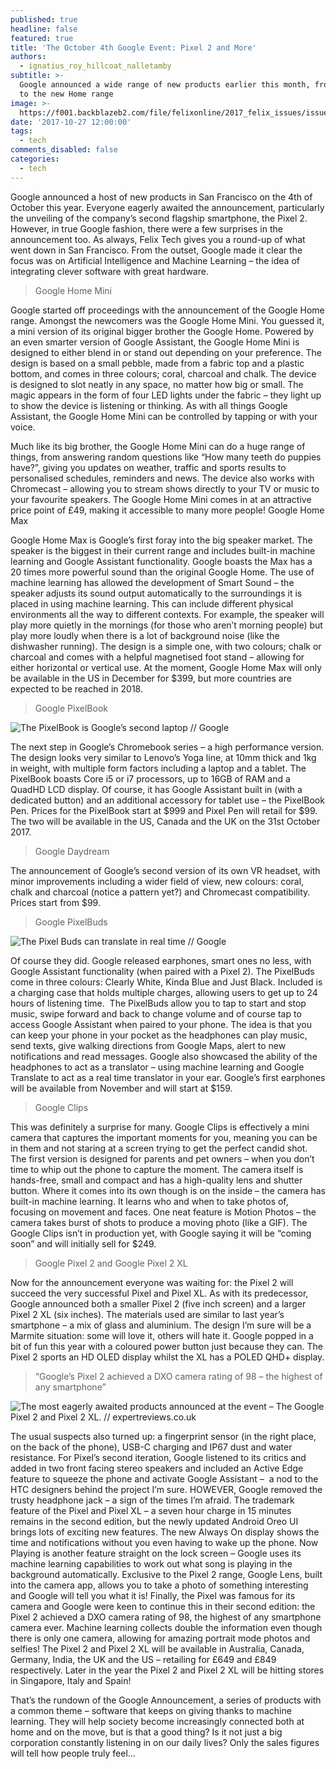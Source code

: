```yaml
---
published: true
headline: false
featured: true
title: 'The October 4th Google Event: Pixel 2 and More'
authors:
  - ignatius_roy_hillcoat_nalletamby
subtitle: >-
  Google announced a wide range of new products earlier this month, from laptops
  to the new Home range
image: >-
  https://f001.backblazeb2.com/file/felixonline/2017_felix_issues/issue_1673/1673_tech_google_home.jpg
date: '2017-10-27 12:00:00'
tags:
  - tech
comments_disabled: false
categories:
  - tech
---
```

Google announced a host of new products in San Francisco on the 4th of October this year. Everyone eagerly awaited the announcement, particularly the unveiling of the company’s second flagship smartphone, the Pixel 2. However, in true Google fashion, there were a few surprises in the announcement too. As always, Felix Tech gives you a round-up of what went down in San Francisco. From the outset, Google made it clear the focus was on Artificial Intelligence and Machine Learning – the idea of integrating clever software with great hardware.

> Google Home Mini

Google started off proceedings with the announcement of the Google Home range. Amongst the newcomers was the Google Home Mini. You guessed it, a mini version of its original bigger brother the Google Home. Powered by an even smarter version of Google Assistant, the Google Home Mini is designed to either blend in or stand out depending on your preference. The design is based on a small pebble, made from a fabric top and a plastic bottom, and comes in three colours; coral, charcoal and chalk. The device is designed to slot neatly in any space, no matter how big or small. The magic appears in the form of four LED lights under the fabric – they light up to show the device is listening or thinking. As with all things Google Assistant, the Google Home Mini can be controlled by tapping or with your voice. 

Much like its big brother, the Google Home Mini can do a huge range of things, from answering random questions like “How many teeth do puppies have?”, giving you updates on weather, traffic and sports results to personalised schedules, reminders and news. The device also works with Chromecast – allowing you to stream shows directly to your TV or music to your favourite speakers. The Google Home Mini comes in at an attractive price point of £49, making it accessible to many more people! 
Google Home Max

Google Home Max is Google’s first foray into the big speaker market. The speaker is the biggest in their current range and includes built-in machine learning and Google Assistant functionality. Google boasts the Max has a 20 times more powerful sound than the original Google Home. The use of machine learning has allowed the development of Smart Sound – the speaker adjusts its sound output automatically to the surroundings it is placed in using machine learning. This can include different physical environments all the way to different contexts. For example, the speaker will play more quietly in the mornings (for those who aren’t morning people) but play more loudly when there is a lot of background noise (like the dishwasher running). The design is a simple one, with two colours; chalk or charcoal and comes with a helpful magnetised foot stand – allowing for either horizontal or vertical use. At the moment, Google Home Max will only be available in the US in December for $399, but more countries are expected to be reached in 2018.

> Google PixelBook

![ The PixelBook is Google’s second laptop // Google](https://f001.backblazeb2.com/file/felixonline/2017_felix_issues/issue_1673/1673_tech_google_laptop.jpg)

The next step in Google’s Chromebook series – a high performance version. The design looks very similar to Lenovo’s Yoga line, at 10mm thick and 1kg in weight, with multiple form factors including a laptop and a tablet. The PixelBook boasts Core i5 or i7 processors, up to 16GB of RAM and a QuadHD LCD display. Of course, it has Google Assistant built in (with a dedicated button) and an additional accessory for tablet use – the PixelBook Pen. Prices for the PixelBook start at $999 and Pixel Pen will retail for $99. The two will be available in the US, Canada and the UK on the 31st October 2017.

> Google Daydream

The announcement of Google’s second version of its own VR headset, with minor improvements including a wider field of view, new colours:  coral, chalk and charcoal (notice a pattern yet?) and Chromecast compatibility. Prices start from $99.

> Google PixelBuds

![The Pixel Buds can translate in real time // Google](https://f001.backblazeb2.com/file/felixonline/2017_felix_issues/issue_1673/1673_tech_google_headphones.jpg)

Of course they did. Google released earphones, smart ones no less, with Google Assistant functionality (when paired with a Pixel 2). The PixelBuds come in three colours: Clearly White, Kinda Blue and Just Black. Included is a charging case that holds multiple charges, allowing users to get up to 24 hours of listening time.  The PixelBuds allow you to tap to start and stop music, swipe forward and back to change volume and of course tap to access Google Assistant when paired to your phone. The idea is that you can keep your phone in your pocket as the headphones can play music, send texts, give walking directions from Google Maps, alert to new notifications and read messages. Google also showcased the ability of the headphones to act as a translator – using machine learning and Google Translate to act as a real time translator in your ear. Google’s first earphones will be available from November and will start at $159.

> Google Clips

This was definitely a surprise for many. Google Clips is effectively a mini camera that captures the important moments for you, meaning you can be in them and not staring at a screen trying to get the perfect candid shot. The first version is designed for parents and pet owners – when you don’t time to whip out the phone to capture the moment. The camera itself is hands-free, small and compact and has a high-quality lens and shutter button. Where it comes into its own though is on the inside – the camera has built-in machine learning. It learns who and when to take photos of, focusing on movement and faces. One neat feature is Motion Photos – the camera takes burst of shots to produce a moving photo (like a GIF). The Google Clips isn’t in production yet, with Google saying it will be “coming soon” and will initially sell for $249.

> Google Pixel 2 and Google Pixel 2 XL

Now for the announcement everyone was waiting for: the Pixel 2 will succeed the very successful Pixel and Pixel XL. As with its predecessor, Google announced both a smaller Pixel 2 (five inch screen) and a larger Pixel 2 XL (six inches). The materials used are similar to last year’s smartphone – a mix of glass and aluminium. The design I’m sure will be a Marmite situation: some will love it, others will hate it. Google popped in a bit of fun this year with a coloured power button just because they can. The Pixel 2 sports an HD OLED display whilst the XL has a POLED QHD+ display.

> “Google’s Pixel 2 achieved a DXO camera rating of 98 – the highest of any smartphone”

![The most eagerly awaited products announced at the event – The Google Pixel 2 and Pixel 2 XL. // expertreviews.co.uk](https://f001.backblazeb2.com/file/felixonline/2017_felix_issues/issue_1673/1673_tech_google_pixel.jpg)

The usual suspects also turned up: a fingerprint sensor (in the right place, on the back of the phone), USB-C charging and IP67 dust and water resistance. For Pixel’s second iteration, Google listened to its critics and added in two front facing stereo speakers and included an Active Edge feature to squeeze the phone and activate Google Assistant –  a nod to the HTC designers behind the project I’m sure. HOWEVER, Google removed the trusty headphone jack – a sign of the times I’m afraid. The trademark feature of the Pixel and Pixel XL – a seven hour charge in 15 minutes remains in the second edition, but the newly updated Android Oreo UI brings lots of exciting new features. The new Always On display shows the time and notifications without you even having to wake up the phone. Now Playing is another feature straight on the lock screen – Google uses its machine learning capabilities to work out what song is playing in the background automatically. Exclusive to the Pixel 2 range, Google Lens, built into the camera app, allows you to take a photo of something interesting and Google will tell you what it is! Finally, the Pixel was famous for its camera and Google were keen to continue this in their second edition: the Pixel 2 achieved a DXO camera rating of 98, the highest of any smartphone camera ever. Machine learning collects double the information even though there is only one camera, allowing for amazing portrait mode photos and selfies! The Pixel 2 and Pixel 2 XL will be available in Australia, Canada, Germany, India, the UK and the US – retailing for £649 and £849 respectively. Later in the year the Pixel 2 and Pixel 2 XL will be hitting stores in Singapore, Italy and Spain!

That’s the rundown of the Google Announcement, a series of products with a common theme – software that keeps on giving thanks to machine learning. They will help society become increasingly connected both at home and on the move, but is that a good thing? Is it not just a big corporation constantly listening in on our daily lives? Only the sales figures will tell how people truly feel...
